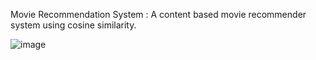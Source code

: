 Movie Recommendation System :
A content based movie recommender system using cosine similarity.

![image](https://github.com/user-attachments/assets/3e804c3f-1000-4c99-82e1-a25151e8f2ad)
